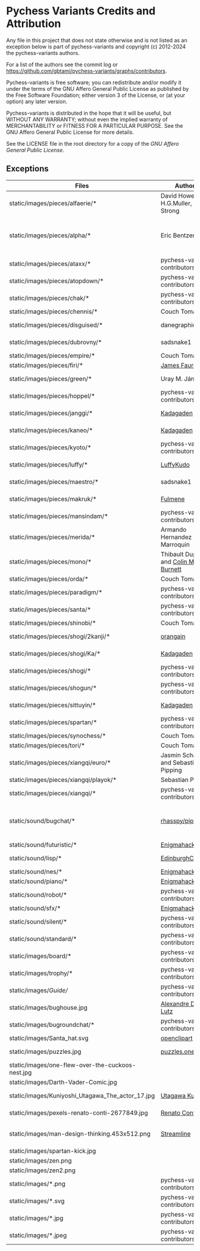 # Pychess Variants Credits and Attribution

Any file in this project that does not state otherwise and is not listed as an
exception below is part of pychess-variants and copyright (c) 2012-2024 the pychess-variants authors.

For a list of the authors see the commit log or
https://github.com/gbtami/pychess-variants/graphs/contributors.

Pychess-variants is free software; you can redistribute and/or modify it under the terms
of the GNU Affero General Public License as published by the Free Software
Foundation; either version 3 of the License, or (at your option) any later
version.

Pychess-variants is distributed in the hope that it will be useful, but WITHOUT ANY
WARRANTY; without even the implied warranty of MERCHANTABILITY or FITNESS FOR
A PARTICULAR PURPOSE. See the GNU Affero General Public License for more
details.

See the LICENSE file in the root directory for a copy of the _GNU Affero General Public License_.

## Exceptions

Files | Author(s) | License | Notes
--- | --- | --- | ---
static/images/pieces/alfaerie/* | David Howe, H.G.Muller, Greg Strong | ??? | From [The Chess Variant Pages](https://www.chessvariants.com/graphics.dir/svg/alfaerie/)
static/images/pieces/alpha/* | Eric Bentzen | "free for personal non commercial use" | From [enpassant.dk](http://www.enpassant.dk/chess/fonteng.htm)
static/images/pieces/ataxx/* | pychess-variants contributors | [AGPLv3+](https://www.gnu.org/licenses/agpl-3.0.txt) | cat.svg and dog.svg license unknown
static/images/pieces/atopdown/* | pychess-variants contributors | [AGPLv3+](https://www.gnu.org/licenses/agpl-3.0.txt) |
static/images/pieces/chak/* | pychess-variants contributors | [AGPLv3+](https://www.gnu.org/licenses/agpl-3.0.txt) |
static/images/pieces/chennis/* | Couch Tomato | [AGPLv3+](https://www.gnu.org/licenses/agpl-3.0.txt) |
static/images/pieces/disguised/* | danegraphics | [CC BY-NC-SA 4.0](https://creativecommons.org/licenses/by-nc-sa/4.0/) | From lichess
static/images/pieces/dubrovny/* | sadsnake1 | [CC BY-NC-SA 4.0](https://creativecommons.org/licenses/by-nc-sa/4.0/) | From lichess
static/images/pieces/empire/* | Couch Tomato | [AGPLv3+](https://www.gnu.org/licenses/agpl-3.0.txt) |
static/images/pieces/firi/* | [James Faure](https://github.com/jfaure/Firi-pieceset) | [CC BY 4.0](https://creativecommons.org/licenses/by/4.0/) |
static/images/pieces/green/* | Uray M. János | [CC BY-SA 3.0](https://creativecommons.org/licenses/by-sa/3.0/deed.en) | From [Green Chess](https://greenchess.net/info.php?item=downloads)
static/images/pieces/hoppel/* | pychess-variants contributors | [AGPLv3+](https://www.gnu.org/licenses/agpl-3.0.txt) |
static/images/pieces/janggi/* | [Kadagaden](https://github.com/Kadagaden/chess-pieces) | [CC-BY-4.0](https://creativecommons.org/licenses/by/4.0/) |
static/images/pieces/kaneo/* | [Kadagaden](https://github.com/Kadagaden/chess-pieces) | [CC-BY-4.0](https://creativecommons.org/licenses/by/4.0/) | Inspired by the Neo pieces of chess.com
static/images/pieces/kyoto/* | pychess-variants contributors | [AGPLv3+](https://www.gnu.org/licenses/agpl-3.0.txt) |
static/images/pieces/luffy/* | [LuffyKudo](https://github.com/LuffyKudo) | [CC-BY-SA-4.0](https://creativecommons.org/licenses/by-sa/4.0/) |
static/images/pieces/maestro/* | sadsnake1 | [CC BY-NC-SA 4.0](https://creativecommons.org/licenses/by-nc-sa/4.0/) | From lichess
static/images/pieces/makruk/* | [Fulmene](https://github.com/Fulmene/makruk-pieces-image) | [CC-BY-SA-4.0](https://creativecommons.org/licenses/by-sa/4.0/) |
static/images/pieces/mansindam/* | pychess-variants contributors | [AGPLv3+](https://www.gnu.org/licenses/agpl-3.0.txt) |
static/images/pieces/merida/* | Armando Hernandez Marroquin | [GPLv2+](https://www.gnu.org/licenses/gpl-2.0.txt) | From lichess
static/images/pieces/mono/* | Thibault Duplessis and [Colin M.L. Burnett](https://en.wikipedia.org/wiki/User:Cburnett) | [GPLv2+](https://www.gnu.org/licenses/gpl-2.0.txt) | From lichess
static/images/pieces/orda/* | Couch Tomato | [AGPLv3+](https://www.gnu.org/licenses/agpl-3.0.txt) |
static/images/pieces/paradigm/* | pychess-variants contributors | [AGPLv3+](https://www.gnu.org/licenses/agpl-3.0.txt) |
static/images/pieces/santa/* | pychess-variants contributors | [AGPLv3+](https://www.gnu.org/licenses/agpl-3.0.txt) |
static/images/pieces/shinobi/* | Couch Tomato | [AGPLv3+](https://www.gnu.org/licenses/agpl-3.0.txt) |
static/images/pieces/shogi/2kanji/* | [orangain](https://github.com/orangain/shogi-piece-images) | [CC-BY-SA-3.0](https://creativecommons.org/licenses/by-sa/3.0/deed.en) |
static/images/pieces/shogi/Ka/* | [Kadagaden](https://github.com/orangain/shogi-piece-images) | [CC-BY-SA-3.0](https://creativecommons.org/licenses/by-sa/3.0/deed.en) |
static/images/pieces/shogi/* | pychess-variants contributors | [AGPLv3+](https://www.gnu.org/licenses/agpl-3.0.txt) |
static/images/pieces/shogun/* | pychess-variants contributors | [AGPLv3+](https://www.gnu.org/licenses/agpl-3.0.txt) |
static/images/pieces/sittuyin/* | [Kadagaden](https://github.com/Kadagaden/shogi-pieces) | [CC-BY-4.0](https://creativecommons.org/licenses/by/4.0/) |
static/images/pieces/spartan/* | pychess-variants contributors | [AGPLv3+](https://www.gnu.org/licenses/agpl-3.0.txt) |
static/images/pieces/synochess/* | Couch Tomato | [AGPLv3+](https://www.gnu.org/licenses/agpl-3.0.txt) |
static/images/pieces/tori/* | Couch Tomato | [AGPLv3+](https://www.gnu.org/licenses/agpl-3.0.txt) |
static/images/pieces/xiangqi/euro/* | Jasmin Scharrer and Sebastian Pipping | [CC-BY-4.0](https://creativecommons.org/licenses/by/4.0/) |
static/images/pieces/xiangqi/playok/* | Sebastian Pipping | [CC0-1.0](https://creativecommons.org/publicdomain/zero/1.0/) |
static/images/pieces/xiangqi/* | pychess-variants contributors | [AGPLv3+](https://www.gnu.org/licenses/agpl-3.0.txt) |
static/sound/bugchat/* | [rhasspy/piper](https://github.com/rhasspy/piper) | [MIT](https://github.com/rhasspy/piper/blob/master/LICENSE.md) | Generated with `en_GB-northern_english_male-medium` voice. Voice models are under a different license.
static/sound/futuristic/* | [Enigmahack](https://github.com/Enigmahack) | [AGPLv3+](https://www.gnu.org/licenses/agpl-3.0.txt) |
static/sound/lisp/* | [EdinburghCollective](http://lichess.org/@/EdinburghCollective) | [CC BY-NC-SA 4.0](https://creativecommons.org/licenses/by-nc-sa/4.0/) |
static/sound/nes/* | [Enigmahack](https://github.com/Enigmahack) | [AGPLv3+](https://www.gnu.org/licenses/agpl-3.0.txt) |
static/sound/piano/* | [Enigmahack](https://github.com/Enigmahack) | [AGPLv3+](https://www.gnu.org/licenses/agpl-3.0.txt) |
static/sound/robot/* | pychess-variants contributors | [AGPLv3+](https://www.gnu.org/licenses/agpl-3.0.txt) |
static/sound/sfx/* | [Enigmahack](https://github.com/Enigmahack) | [AGPLv3+](https://www.gnu.org/licenses/agpl-3.0.txt) |
static/sound/silent/* | pychess-variants contributors | [AGPLv3+](https://www.gnu.org/licenses/agpl-3.0.txt) |
static/sound/standard/* | pychess-variants contributors | [AGPLv3+](https://www.gnu.org/licenses/agpl-3.0.txt) |
static/images/board/* | pychess-variants contributors | [AGPLv3+](https://www.gnu.org/licenses/agpl-3.0.txt) |
static/images/trophy/* | pychess-variants contributors | [AGPLv3+](https://www.gnu.org/licenses/agpl-3.0.txt) |
static/images/*Guide/* | pychess-variants contributors | [AGPLv3+](https://www.gnu.org/licenses/agpl-3.0.txt) |
static/images/bughouse.jpg | [Alexandre Duret-Lutz](https://www.flickr.com/photos/gadl/91700546) | [CC BY-SA 2.0](https://creativecommons.org/licenses/by-sa/2.0/) |
static/images/bugroundchat/* | pychess-variants contributors | [AGPLv3+](https://www.gnu.org/licenses/agpl-3.0.txt) |
static/images/Santa_hat.svg | [openclipart](https://openclipart.org/detail/190172/santa-hat) | [CC0 1.0](https://creativecommons.org/publicdomain/zero/1.0/) |
static/images/puzzles.jpg | [puzzles.one](https://puzzles.one/) | | From puzzles.one website
static/images/one-flew-over-the-cuckoos-nest.jpg | | | Movie poster
static/images/Darth-Vader-Comic.jpg | | | Comic book cover
static/images/Kuniyoshi_Utagawa_The_actor_17.jpg | [Utagawa Kuniyoshi]([https://commons.wikimedia.org/wiki/File:Kuniyoshi_Utagawa_The_actor_Iwai_Kumesabur%C3%B4_II_as_Yaoya_Oshichi.jpg](https://commons.wikimedia.org/wiki/File:Kuniyoshi_Utagawa,_The_actor_17.jpg)) | Public Domain |
static/images/pexels-renato-conti-2677849.jpg | [Renato Conti](https://www.pexels.com/photo/a-man-playing-chess-2677849/) | [Pexels License](https://www.pexels.com/license/) |
static/images/man-design-thinking.453x512.png | [Streamline](https://www.streamlinehq.com/illustrations/download/design-thinking--15612) | [Streamline Free License](https://help.streamlinehq.com/en/articles/5354376-streamline-free-license#h_9d89c26ef0) | [Free illustrations from Streamline](https://www.streamlinehq.com/illustrations)
static/images/spartan-kick.jpg | | | Movie scene
static/images/zen.png | | Unknown |
static/images/zen2.png | | Unknown |
static/images/*.png | pychess-variants contributors | [AGPLv3+](https://www.gnu.org/licenses/agpl-3.0.txt) | For other png files
static/images/*.svg | pychess-variants contributors | [AGPLv3+](https://www.gnu.org/licenses/agpl-3.0.txt) | For other svg files
static/images/*.jpg | pychess-variants contributors | [AGPLv3+](https://www.gnu.org/licenses/agpl-3.0.txt) | For other jpg files
static/images/*.jpeg | pychess-variants contributors | [AGPLv3+](https://www.gnu.org/licenses/agpl-3.0.txt) | For other jpeg files
